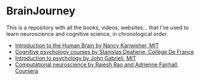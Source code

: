 # BrainJourney
This is a repository with all the books, videos, websites... that I've used to learn neuroscience and cognitive science, in chronological order.

- [Introduction to the Human Brain by Nancy Kanwisher, MIT](https://www.youtube.com/watch?v=ba-HMvDn_vU&list=PLUl4u3cNGP60IKRN_pFptIBxeiMc0MCJP&index=2&t=2566s&ab_channel=MITOpenCourseWare)
- [Cognitive psychology courses by Stanislas Deahene, Collège De France](https://www.college-de-france.fr/chaire/stanislas-dehaene-psychologie-cognitive-experimentale-chaire-statutaire)
- [Introduction to psychology by John Gabrieli, MIT](https://www.youtube.com/watch?v=2fbrl6WoIyo&list=PL44ABC9278E2EE706&ab_channel=MITOpenCourseWare)
- [Computational neuroscience by Rajesh Rao and Adrienne Fairhall, Coursera](https://www.coursera.org/learn/computational-neuroscience)
